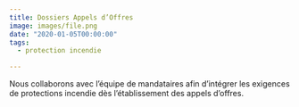 ```yaml
---
title: Dossiers Appels d’Offres
image: images/file.png
date: "2020-01-05T00:00:00"
tags:
  - protection incendie

---
```

Nous collaborons avec l’équipe de mandataires afin d’intégrer les exigences de protections incendie dès l’établissement des appels d’offres.